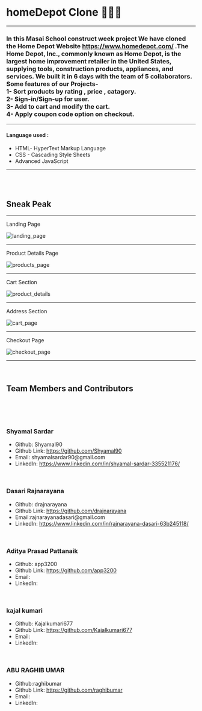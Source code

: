 <h1>homeDepot Clone 🚀🚀🚀</h1>
<hr>


<h3>In this Masai School construct week project We have cloned the Home Depot Website <a href="https://www.homedepot.com/" target="_blank">https://www.homedepot.com/</a> .The Home Depot, Inc., commonly known as Home Depot, is the largest home improvement retailer in the United States, supplying tools, construction products, appliances, and services.  We built it in 6 days with the team of 5 collaborators. Some features of our Projects-</br>
  1- Sort products by rating , price , catagory.</br>
  2- Sign-in/Sign-up for user.</br>
  3- Add to cart and modify the cart.</br>
  4- Apply coupon code option on checkout. 
</h3>
<hr>

<h4>Language used :</h4>
<ul>
  <li>HTML- HyperText Markup Language</li> 
  <li>CSS - Cascading Style Sheets</li>
  <li>Advanced JavaScript</li>
</ul>

<hr>
<br>
<br>

<h2>Sneak Peak</h2>
<hr>

<p>Landing Page</p>
<img src="./image/landingi.png" alt="landing_page">

<br>
<hr>

<p>Product Details Page</p>
<img src="./image/products.png" alt="products_page">

<br>
<hr>

<p>Cart Section</p>
<img src="./image/products_details.png" alt="product_details">

<br>
<hr>

<p>Address Section</p>
<img src="./image/cart.png" alt="cart_page">

<br>
<hr>

<p>Checkout Page</p>
<img src="./image/checkout.png" alt="checkout_page">

<hr>
<br>
<h2>Team Members and Contributors</h2>
<br>
<br>



<br>

<h3>Shyamal Sardar</h3>
<ul>
  <li>Github: Shyamal90</li>
  <li>Github Link: <a href= "https://github.com/Shyamal90" >https://github.com/Shyamal90</a></li>
  <li>Email:   shyamalsardar90@gmail.com </li>
  <li>LinkedIn: <a href="https://www.linkedin.com/in/shyamal-sardar-335521176/">https://www.linkedin.com/in/shyamal-sardar-335521176/ </a></li>
</ul>

<br>

<h3>Dasari Rajnarayana</h3>
<ul>
  <li>Github: drajnarayana</li>
  <li>Github Link: <a href= "https://github.com/drajnarayana" >https://github.com/drajnarayana</a></li>
  <li>Email:rajnarayanadasari@gmail.com </li>
  <li>LinkedIn: <a href="https://www.linkedin.com/in/rajnarayana-dasari-63b245118/"> https://www.linkedin.com/in/rajnarayana-dasari-63b245118/</a></li>
</ul>

<br>

<h3>Aditya Prasad Pattanaik</h3>
<ul>
  <li>Github: app3200</li>
  <li>Github Link: <a href= "https://github.com/app3200" >https://github.com/app3200</a></li>
  <li>Email: </li>
  <li>LinkedIn: <a href=""> </a></li>
</ul>

<br>

<h3>kajal kumari</h3>
<ul>
  <li>Github: Kajalkumari677</li>
  <li>Github Link: <a href= "https://github.com/Kajalkumari677" >https://github.com/Kajalkumari677</a></li>
  <li>Email: </li>
  <li>LinkedIn: <a href=""> </a></li>
</ul>

<br>

<h3>ABU RAGHIB UMAR</h3>
<ul>
  <li>Github:raghibumar</li>
  <li>Github Link: <a href= "https://github.com/raghibumar" >https://github.com/raghibumar</a></li>
  <li>Email: </li>
  <li>LinkedIn: <a href=""> </a></li>
</ul>

